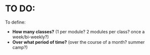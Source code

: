 # TO DO:

To define:
- **How many classes?** (1 per module? 2 modules per class? once a week/bi-weekly?)
- **Over what period of time?** (over the course of a month? summer camp?)
